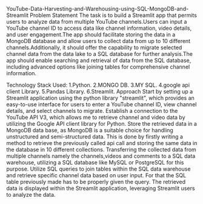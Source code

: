 YouTube-Data-Harvesting-and-Warehousing-using-SQL-MongoDB-and-Streamlit
Problem Statement
The task is to build a Streamlit app that permits users to analyze data from multiple YouTube channels.Users can input a YouTube channel ID to access data like channel information, video details, and user engagement.The app should facilitate storing the data in a MongoDB database and allow users to collect data from up to 10 different channels.Additionally, it should offer the capability to migrate selected channel data from the data lake to a SQL database for further analysis.The app should enable searching and retrieval of data from the SQL database, including advanced options like joining tables for comprehensive channel information.

Technology Stack Used:
1.Python.
2.MONGO DB.
3.MY SQL.
4.google api client Library.
5.Pandas Library.
6.Streamlit.
Approach
Start by setting up a Streamlit application using the python library "streamlit", which provides an easy-to-use interface for users to enter a YouTube channel ID, view channel details, and select channels to migrate.
Establish a connection to the YouTube API V3, which allows me to retrieve channel and video data by utilizing the Google API client library for Python.
Store the retrieved data in a MongoDB data base, as MongoDB is a suitable choice for handling unstructured and semi-structured data. This is done by firstly writing a method to retrieve the previously called api call and storing the same data in the database in 10 different collections.
Transferring the collected data from multiple channels namely the channels,videos and comments to a SQL data warehouse, utilizing a SQL database like MySQL or PostgreSQL for this purpose.
Utilize SQL queries to join tables within the SQL data warehouse and retrieve specific channel data based on user input. For that the SQL table previously made has to be properly given the query.
The retrieved data is displayed within the Streamlit application, leveraging Streamlit users to analyze the data.
